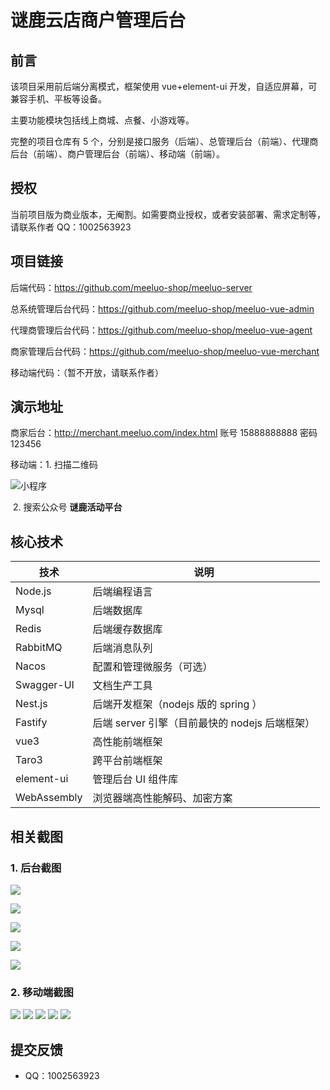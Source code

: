 <h1>谜鹿云店商户管理后台</h1>

## 前言

该项目采用前后端分离模式，框架使用 vue+element-ui 开发，自适应屏幕，可兼容手机、平板等设备。

主要功能模块包括线上商城、点餐、小游戏等。

完整的项目仓库有 5 个，分别是接口服务（后端）、总管理后台（前端）、代理商后台（前端）、商户管理后台（前端）、移动端（前端）。

## 授权

当前项目版为商业版本，无阉割。如需要商业授权，或者安装部署、需求定制等，请联系作者 QQ：1002563923

## 项目链接

后端代码：https://github.com/meeluo-shop/meeluo-server

总系统管理后台代码：https://github.com/meeluo-shop/meeluo-vue-admin

代理商管理后台代码：https://github.com/meeluo-shop/meeluo-vue-agent

商家管理后台代码：https://github.com/meeluo-shop/meeluo-vue-merchant

移动端代码：（暂不开放，请联系作者）

## 演示地址

商家后台：http://merchant.meeluo.com/index.html 账号 15888888888 密码 123456

移动端：1. 扫描二维码

![小程序](https://assets.meeluo.com/3388025384353792/qrcode.png)

​ 2. 搜索公众号 **谜鹿活动平台**

## 核心技术

| 技术        | 说明                                           |
| ----------- | ---------------------------------------------- |
| Node.js     | 后端编程语言                                   |
| Mysql       | 后端数据库                                     |
| Redis       | 后端缓存数据库                                 |
| RabbitMQ    | 后端消息队列                                   |
| Nacos       | 配置和管理微服务（可选）                       |
| Swagger-UI  | 文档生产工具                                   |
| Nest.js     | 后端开发框架（nodejs 版的 spring ）            |
| Fastify     | 后端 server 引擎（目前最快的 nodejs 后端框架） |  |
| vue3        | 高性能前端框架                                 |
| Taro3       | 跨平台前端框架                                 |
| element-ui  | 管理后台 UI 组件库                             |
| WebAssembly | 浏览器端高性能解码、加密方案                   |

## 相关截图

### 1. 后台截图

![](https://assets.meeluo.com/3388045433126912/WX20210512-201725@2x.png)

![](https://assets.meeluo.com/3388045433126912/WX20210512-201642@2x.png)

![](https://assets.meeluo.com/3388045433126912/WX20210512-201148@2x.png)

![](https://assets.meeluo.com/3388045433126912/WX20210512-201125@2x.png)

![](https://assets.meeluo.com/3388045433126912/WX20210512-201020@2x.png)

### 2. 移动端截图

<img src="https://assets.meeluo.com/3388045433126912/2491620826749_.pic.jpg"/>
<img src="https://assets.meeluo.com/3388045433126912/2531620827169_.pic.jpg"/>
<img src="https://assets.meeluo.com/3388045433126912/2511620826751_.pic.jpg"/>
<img src="https://assets.meeluo.com/3388045433126912/2521620826752_.pic.jpg"/>
<img src="https://assets.meeluo.com/3388045433126912/2501620826750_.pic.jpg"/>

## 提交反馈

- QQ：1002563923
